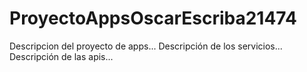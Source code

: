 # ProyectoAppsOscarEscriba21474 
Descripcion del proyecto de apps...
Descripción de los servicios...
Descripción de las apis... 
